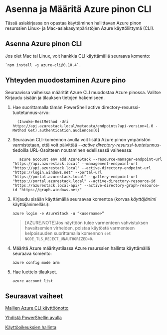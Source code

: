 <properties
    pageTitle="Yhteyden muodostaminen Azure pinon CLI kanssa | Microsoft Azure"
    description="Lue, miten voit hallita ja asentaa Azure pinon resurssien Office kaikissa ympäristöissä komentorivivalitsimet interface (CLI) avulla"
    services="azure-stack"
    documentationCenter=""
    authors="HeathL17"
    manager="byronr"
    editor=""/>

<tags
    ms.service="azure-stack"
    ms.workload="na"
    ms.tgt_pltfrm="na"
    ms.devlang="na"
    ms.topic="article"
    ms.date="10/19/2016"
    ms.author="helaw"/>

# <a name="install-and-configure-azure-stack-cli"></a>Asenna ja Määritä Azure pinon CLI

Tässä asiakirjassa on opastaa käyttäminen hallittavan Azure pinon resurssien Linux- ja Mac-asiakasympäristöjen Azure käyttöliittymä (CLI).  

## <a name="install-azure-stack-cli"></a>Asenna Azure pinon CLI

Jos olet Mac tai Linux, voit hankkia CLI käyttämällä seuraava komento:
  
    `npm install -g azure-cli@0.10.4`.


## <a name="connect-to-azure-stack"></a>Yhteyden muodostaminen Azure pino
Seuraavissa vaiheissa määrität Azure CLI muodostaa Azure pinossa. Valitse Kirjaudu sisään ja tilauksen tietojen hakemiseen.

1.  Hae suorittamalla tämän PowerShell active directory-resurssi-tuotetunnus-arvo:
        
          (Invoke-RestMethod -Uri https://api.azurestack.local/metadata/endpoints?api-version=1.0 -Method Get).authentication.audiences[0]

2.  Seuraavan CLI-komennon avulla voit lisätä Azure pinon ympäristön varmistetaan, että voit päivittää *--active directory-resurssi-tuotetunnus-* tiedoilla URL-Osoitteen noutaminen edellisessä vaiheessa:

           azure account env add AzureStack --resource-manager-endpoint-url "https://api.azurestack.local" --management-endpoint-url "https://api.azurestack.local" --active-directory-endpoint-url  "https://login.windows.net" --portal-url "https://portal.azurestack.local" --gallery-endpoint-url "https://portal.azurestack.local" --active-directory-resource-id "https://azurestack.local-api/" --active-directory-graph-resource-id "https://graph.windows.net/"

3.  Kirjaudu sisään käyttämällä seuraavaa komentoa (korvaa *käyttäjänimi* käyttäjänimelläsi):

        azure login -e AzureStack -u “<username>”

    >[AZURE.NOTE]Jos näyttöön tulee varmenteen vahvistuksen havaitsemien virheiden, poistaa käytöstä varmenteen kelpoisuuden suorittamalla komennon `set        NODE_TLS_REJECT_UNAUTHORIZED=0`.

4.  Määritä Azure määritystilassa Azure resurssien hallinta käyttämällä seuraava komento:

        azure config mode arm

5.  Hae luettelo tilaukset.

        azure account list     

## <a name="next-steps"></a>Seuraavat vaiheet

[Mallien Azure CLI käyttöönotto](azure-stack-deploy-template-command-line.md)

[Yhdistä PowerShellin avulla](azure-stack-connect-powershell.md)

[Käyttöoikeuksien hallinta](azure-stack-manage-permissions.md)

